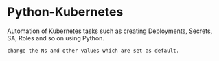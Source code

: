 # Python-Kubernetes
Automation of Kubernetes tasks such as creating Deployments, Secrets, SA, Roles and so on using Python.

```
change the Ns and other values which are set as default.
```
